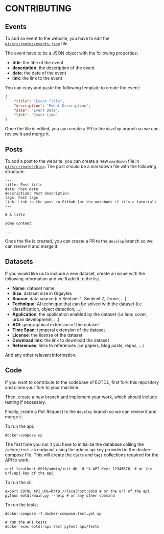 # CONTRIBUTING

## Events

To add an event to the website, you have to edit the [`ui/src/routes/events.json`](ui/src/routes/events.json) file.

The event have to be a JSON object with the following properties:

- **title**: the title of the event
- **description**: the description of the event
- **date**: the date of the event
- **link**: the link to the event

You can copy and paste the following template to create the event:

```json
{
	"title": "Event Title",
	"description": "Event Description",
	"date": "Event Date",
	"link": "Event Link"
}
```

Once the file is edited, you can create a PR to the `develop` branch so we can review it and merge it.

## Posts

To add a post to the website, you can create a new `mardkown` file in [`ui/src/routes/blog`](ui/src/routes/blog). The post should be a markdown file with the following structure:

```
---
title: Post title
date: Post date
description: Post description
tags: Post tags
link: Link to the post on Github (or the notebook if it's a tutorial)
---

# A title

some content 

...
```
Once the file is created, you can create a PR to the `develop` branch so we can review it and merge it.


## Datasets

If you would like us to include a new dataset, create an issue with the following information and we'll add it to the list.

- **Name**: dataset name
- **Size**: dataset size in Gigaytes
- **Source**: data source (i.e Sentinel 1, Sentinel 2, Drone, ...)
- **Technique**: AI technique that can be solved with the dataset (i.e classification, object detection, ...)
- **Application**: the application enabled by the dataset (i.e land cover, urban development, ...)
- **AOI**: geographical extension of the dataset
- **Time Span**: temporal extension of the dataset
- **License**: the license of the dataset
- **Download link**: the link to download the dataset
- **References**: links to references (i.e papers, blog posts, repos, ...)

And any other relevant information.

## Code

If you want to contribute to the codebase of EOTDL, first fork this repository and clone your fork to your machine.

Then, create a new branch and implement your work, which should include testing if necessary.

Finally, create a Pull Request to the `develop` branch so we can review it and merge it.

To run the api:

```
docker-compose up
```

The first time you run it you have to initialize the database calling the `/admin/init-db` endpoint using the admin api key provided in the docker-compose file. This will create the `tiers` and `tags` collections required for the API to work.

```
curl localhost:8010/admin/init-db -H 'X-API-Key: 12345678' # or the url/api key of the api
```

To run the cli:

```
export EOTDL_API_URL=http://localhost:8010 # or the url of the api
python eotdl/main.py --help # or any other command
```

To run the tests:

```
docker-compose -f docker-compose.test.yml up

# run the API tests
docker exec eotdl-api-test pytest api/tests
```